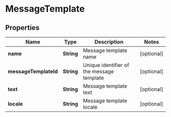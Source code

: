 
# MessageTemplate

## Properties
Name | Type | Description | Notes
------------ | ------------- | ------------- | -------------
**name** | **String** | Message template name |  [optional]
**messageTemplateId** | **String** | Unique identifier of the message template |  [optional]
**text** | **String** | Message template text |  [optional]
**locale** | **String** | Message template locale |  [optional]



